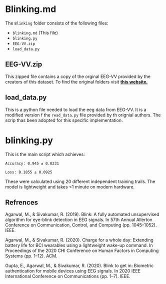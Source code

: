 # Blinking.md
The `Blinking` folder consists of the following files: 
- `blinking.md` (This file)
- `blinking.py`
- `EEG-VV.zip`
- `load_data.py`

## EEG-VV.zip 
This zipped file contains a copy of the orginal EEG-VV provided by the creators of this dataset. To find the original folders visit [**this website.**](https://gnan.ece.gatech.edu/eeg-eyeblinks/)

## load_data.py 
This is a python file needed to load the eeg data from EEG-VV. It is a modified version f the `read_data.py` file provided by th orignial authors. The scrip thas been adopted for this specific implementation. 

# blinking.py
This is the main script which achieves:
```
Accuracy: 0.945 ± 0.0231

Loss: 0.1855 ± 0.0925
```
These were calculated using 20 different independent training trails. The model is lightweight and takes <1 minute on modern hardware. 

## Refrences
Agarwal, M., & Sivakumar, R. (2019). Blink: A fully automated unsupervised algorithm for eye-blink detection in EEG signals. In 57th Annual Allerton Conference on Communication, Control, and Computing (pp. 1045–1052). IEEE.

Agarwal, M., & Sivakumar, R. (2020). Charge for a whole day: Extending battery life for BCI wearables using a lightweight wake-up command. In Proceedings of the 2020 CHI Conference on Human Factors in Computing Systems (pp. 1–12). ACM.

Gupta, E., Agarwal, M., & Sivakumar, R. (2020). Blink to get in: Biometric authentication for mobile devices using EEG signals. In 2020 IEEE International Conference on Communications (pp. 1–7). IEEE.